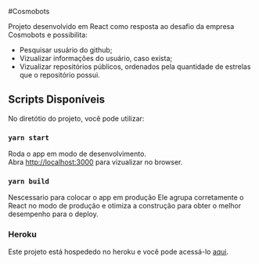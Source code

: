 #Cosmobots

Projeto desenvolvido em React como resposta ao desafio da empresa Cosmobots e possibilita:
- Pesquisar usuário do github;
- Vizualizar informações do usuário, caso exista;
- Vizualizar repositórios públicos, ordenados pela quantidade de estrelas que o repositório possui.

## Scripts Disponíveis

No diretótio do projeto, você pode utilizar:

### `yarn start`

Roda o app em modo de desenvolvimento.<br />
Abra [http://localhost:3000](http://localhost:3000) para vizualizar no browser.

### `yarn build`

Nescessario para colocar o app em produção
Ele agrupa corretamente o React no modo de produção e otimiza a construção para obter o melhor desempenho para o deploy.


### Heroku
Este projeto está hospededo no heroku e você pode acessá-lo [aqui](https://cosmobots-test.herokuapp.com/).
